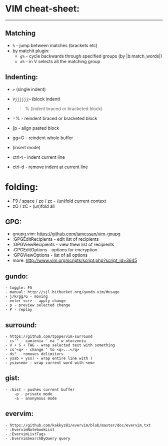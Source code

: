 # VIM cheat-sheet: #
***
## Matching
- `%` - jump between matches (brackets etc)
- by matchit plugin:
    - `g%` - cycle backwards through specified groups (by |b:match_words|)
    - `a%` - in V selects all the matching group
## Indenting: ##
- `>` (single indent)
- `Vjjjjjj>` (block indent)
- >% (indent braced or bracketed block)
- =% - reindent braced or bracketed block
- ]p - align pasted block
- gg=G - reindent whole buffer

- (insert mode)
- ctrl-t - indent current line
- ctrl-d - remove indent at current line
# folding: #
- F9 / space / zo / zc - (un)fold current context
- zO / zC - (un)fold all
## GPG: ##
- gnupg.vim: https://github.com/jamessan/vim-gnupg
- :GPGEditRecipients - edit list of recipients
- :GPGViewRecipients - view thew list of recipients
- :GPGEditOptions - options for encryption
- :GPGViewOptions - list of all options
- more: http://www.vim.org/scripts/script.php?script_id=3645
## gundo: ##
    - toggle: F5
    - manual: http://sjl.bitbucket.org/gundo.vim/#usage
    - j/k/gg/G - moving
    - enter <cr> - apply change
    - p - preview selected change
    - P - replay
## surround: ##
    - https://github.com/tpope/vim-surround
    - cs'" - zamienia ' na " w otoczeniu
    - V + S + TAG - wrap selected text with something
    - cs'<q> - change ' to <q>...</q>
    - ds" - removes delimiters
    - yssb + yss) - wrap entire line with )
    - ysiw<em> - wrap current word with <em>
## gist: ##
    - :Gist - pushes current buffer
        -p - private mode
        -a - anonymous mode
## evervim: ##
    - https://github.com/kakkyz81/evervim/blob/master/doc/evervim.txt
    - :EvervimNotebookList
    - :EvervimListTags
    - :EvervimSearchByQuery query
